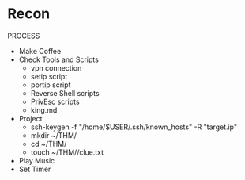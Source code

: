 # Recon 

PROCESS
- Make Coffee
- Check Tools and Scripts
    - vpn connection
    - setip script
    - portip script
    - Reverse Shell scripts
    - PrivEsc scripts
    - king.md
- Project
    - ssh-keygen -f "/home/$USER/.ssh/known_hosts" -R "target.ip"
    - mkdir ~/THM/<Room>
    - cd ~/THM/<Room>
    - touch ~/THM/<Room>/clue.txt
- Play Music
- Set Timer

